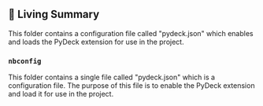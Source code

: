 

<!-- Living README Summary -->
## 🌳 Living Summary

This folder contains a configuration file called "pydeck.json" which enables and loads the PyDeck extension for use in the project.


### `nbconfig`

This folder contains a single file called "pydeck.json" which is a configuration file. The purpose of this file is to enable the PyDeck extension and load it for use in the project.

<!-- Living README Summary -->